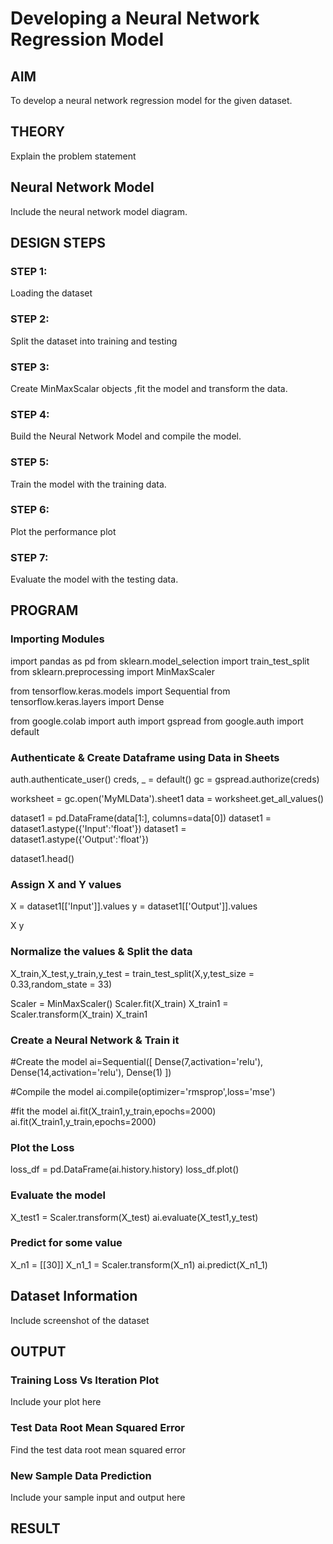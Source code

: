 # Developing a Neural Network Regression Model

## AIM

To develop a neural network regression model for the given dataset.

## THEORY

Explain the problem statement

## Neural Network Model

Include the neural network model diagram.

## DESIGN STEPS

### STEP 1:

Loading the dataset

### STEP 2:

Split the dataset into training and testing

### STEP 3:

Create MinMaxScalar objects ,fit the model and transform the data.

### STEP 4:

Build the Neural Network Model and compile the model.

### STEP 5:

Train the model with the training data.

### STEP 6:

Plot the performance plot

### STEP 7:

Evaluate the model with the testing data.

## PROGRAM

### Importing Modules

import pandas as pd
from sklearn.model_selection import train_test_split
from sklearn.preprocessing import MinMaxScaler

from tensorflow.keras.models import Sequential
from tensorflow.keras.layers import Dense

from google.colab import auth
import gspread
from google.auth import default

### Authenticate & Create Dataframe using Data in Sheets

auth.authenticate_user()
creds, _ = default()
gc = gspread.authorize(creds)

worksheet = gc.open('MyMLData').sheet1
data = worksheet.get_all_values()

dataset1 = pd.DataFrame(data[1:], columns=data[0])
dataset1 = dataset1.astype({'Input':'float'})
dataset1 = dataset1.astype({'Output':'float'})

dataset1.head()

### Assign X and Y values

X = dataset1[['Input']].values
y = dataset1[['Output']].values

X
y

### Normalize the values & Split the data

X_train,X_test,y_train,y_test = train_test_split(X,y,test_size = 0.33,random_state = 33)

Scaler = MinMaxScaler()
Scaler.fit(X_train)
X_train1 = Scaler.transform(X_train)
X_train1

### Create a Neural Network & Train it

#Create the model
ai=Sequential([
    Dense(7,activation='relu'),
    Dense(14,activation='relu'),
    Dense(1)
])

#Compile the model
ai.compile(optimizer='rmsprop',loss='mse')

#fit the model
ai.fit(X_train1,y_train,epochs=2000)
ai.fit(X_train1,y_train,epochs=2000)

### Plot the Loss

loss_df = pd.DataFrame(ai.history.history)
loss_df.plot()

### Evaluate the model

X_test1 = Scaler.transform(X_test)
ai.evaluate(X_test1,y_test)

### Predict for some value

X_n1 = [[30]]
X_n1_1 = Scaler.transform(X_n1)
ai.predict(X_n1_1)


## Dataset Information

Include screenshot of the dataset

## OUTPUT

### Training Loss Vs Iteration Plot

Include your plot here

### Test Data Root Mean Squared Error

Find the test data root mean squared error

### New Sample Data Prediction

Include your sample input and output here

## RESULT
